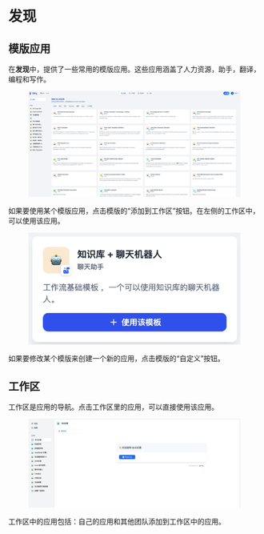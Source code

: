 # 发现

## 模版应用

在**发现**中，提供了一些常用的模版应用。这些应用涵盖了人力资源，助手，翻译，编程和写作。

<figure><img src="../../.gitbook/assets/image (299).png" alt=""><figcaption></figcaption></figure>

如果要使用某个模版应用，点击模版的“添加到工作区”按钮。在左侧的工作区中，可以使用该应用。

<figure><img src="../../.gitbook/assets/zh-create-customize-app.png" alt=""><figcaption></figcaption></figure>

如果要修改某个模版来创建一个新的应用，点击模版的“自定义”按钮。

## 工作区

工作区是应用的导航。点击工作区里的应用，可以直接使用该应用。

<figure><img src="../../.gitbook/assets/workspace.jpg" alt=""><figcaption></figcaption></figure>

工作区中的应用包括：自己的应用和其他团队添加到工作区中的应用。
